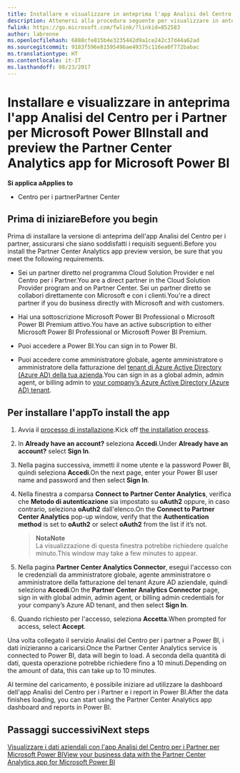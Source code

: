 ```yaml
---
title: Installare e visualizzare in anteprima l'app Analisi del Centro per i Partner per Microsoft Power BI | Centro per i partner
description: Attenersi alla procedura seguente per visualizzare in anteprima l'app Analisi del Centro per i Partner per Power BI (per i partner diretti in CSP).
fwlink: https://go.microsoft.com/fwlink/?linkid=852583
author: labrenne
ms.openlocfilehash: 6888cfe815b4e3235442d9a1ce242c37d44a62ad
ms.sourcegitcommit: 9183f596e81595496ae49375c116ea0f772babac
ms.translationtype: HT
ms.contentlocale: it-IT
ms.lasthandoff: 08/23/2017
---
```

# <a name="install-and-preview-the-partner-center-analytics-app-for-microsoft-power-bi"></a><span data-ttu-id="d99db-103">Installare e visualizzare in anteprima l'app Analisi del Centro per i Partner per Microsoft Power BI</span><span class="sxs-lookup"><span data-stu-id="d99db-103">Install and preview the Partner Center Analytics app for Microsoft Power BI</span></span>

**<span data-ttu-id="d99db-104">Si applica a</span><span class="sxs-lookup"><span data-stu-id="d99db-104">Applies to</span></span>**

-   <span data-ttu-id="d99db-105">Centro per i partner</span><span class="sxs-lookup"><span data-stu-id="d99db-105">Partner Center</span></span>

## <a name="before-you-begin"></a><span data-ttu-id="d99db-106">Prima di iniziare</span><span class="sxs-lookup"><span data-stu-id="d99db-106">Before you begin</span></span>

<span data-ttu-id="d99db-107">Prima di installare la versione di anteprima dell'app Analisi del Centro per i partner, assicurarsi che siano soddisfatti i requisiti seguenti.</span><span class="sxs-lookup"><span data-stu-id="d99db-107">Before you install the Partner Center Analytics app preview version, be sure that you meet the following requirements.</span></span>

-   <span data-ttu-id="d99db-108">Sei un partner diretto nel programma Cloud Solution Provider e nel Centro per i Partner.</span><span class="sxs-lookup"><span data-stu-id="d99db-108">You are a direct partner in the Cloud Solution Provider program and on Partner Center.</span></span> <span data-ttu-id="d99db-109">Sei un partner diretto se collabori direttamente con Microsoft e con i clienti.</span><span class="sxs-lookup"><span data-stu-id="d99db-109">You're a direct partner if you do business directly with Microsoft and with customers.</span></span>

-   <span data-ttu-id="d99db-110">Hai una sottoscrizione Microsoft Power BI Professional o Microsoft Power BI Premium attivo.</span><span class="sxs-lookup"><span data-stu-id="d99db-110">You have an active subscription to either Microsoft Power BI Professional or Microsoft Power BI Premium.</span></span>

-   <span data-ttu-id="d99db-111">Puoi accedere a Power BI.</span><span class="sxs-lookup"><span data-stu-id="d99db-111">You can sign in to Power BI.</span></span>

-   <span data-ttu-id="d99db-112">Puoi accedere come amministratore globale, agente amministratore o amministratore della fatturazione del [tenant di Azure Active Directory (Azure AD) della tua azienda](azure-active-directory-tenants-and-partner-center.md).</span><span class="sxs-lookup"><span data-stu-id="d99db-112">You can sign in as a global admin, admin agent, or billing admin to [your company’s Azure Active Directory (Azure AD) tenant](azure-active-directory-tenants-and-partner-center.md).</span></span>

## <a name="to-install-the-app"></a><span data-ttu-id="d99db-113">Per installare l'app</span><span class="sxs-lookup"><span data-stu-id="d99db-113">To install the app</span></span>

1. <span data-ttu-id="d99db-114">Avvia il [processo di installazione](https://app.powerbi.com/getdata/services/partneranalytics?cpcode=PartnerCenterAnalytics&getDataForceConnect=true&alwaysPromptForContentProviderCreds=true).</span><span class="sxs-lookup"><span data-stu-id="d99db-114">Kick off [the installation process](https://app.powerbi.com/getdata/services/partneranalytics?cpcode=PartnerCenterAnalytics&getDataForceConnect=true&alwaysPromptForContentProviderCreds=true).</span></span>

2. <span data-ttu-id="d99db-115">In **Already have an account?** seleziona **Accedi**.</span><span class="sxs-lookup"><span data-stu-id="d99db-115">Under **Already have an account?** select **Sign In**.</span></span> 

3.  <span data-ttu-id="d99db-116">Nella pagina successiva, immetti il nome utente e la password Power BI, quindi seleziona **Accedi**.</span><span class="sxs-lookup"><span data-stu-id="d99db-116">On the next page, enter your Power BI user name and password and then select **Sign In**.</span></span> 

4.  <span data-ttu-id="d99db-117">Nella finestra a comparsa **Connect to Partner Center Analytics**, verifica che **Metodo di autenticazione** sia impostato su **oAuth2** oppure, in caso contrario, seleziona **oAuth2** dall'elenco.</span><span class="sxs-lookup"><span data-stu-id="d99db-117">On the **Connect to Partner Center Analytics** pop-up window, verify that the **Authentication method** is set to **oAuth2** or select **oAuth2** from the list if it’s not.</span></span> 

    >**<span data-ttu-id="d99db-118">Nota</span><span class="sxs-lookup"><span data-stu-id="d99db-118">Note</span></span>**<br> <span data-ttu-id="d99db-119">La visualizzazione di questa finestra potrebbe richiedere qualche minuto.</span><span class="sxs-lookup"><span data-stu-id="d99db-119">This window may take a few minutes to appear.</span></span>

5.  <span data-ttu-id="d99db-120">Nella pagina **Partner Center Analytics Connector**, esegui l'accesso con le credenziali da amministratore globale, agente amministratore o amministratore della fatturazione del tenant Azure AD aziendale, quindi seleziona **Accedi**.</span><span class="sxs-lookup"><span data-stu-id="d99db-120">On the **Partner Center Analytics Connector** page, sign in with global admin, admin agent, or billing admin credentials for your company’s Azure AD tenant, and then select **Sign In**.</span></span>
 
6.  <span data-ttu-id="d99db-121">Quando richiesto per l'accesso, seleziona **Accetta**.</span><span class="sxs-lookup"><span data-stu-id="d99db-121">When prompted for access, select **Accept**.</span></span> 

<span data-ttu-id="d99db-122">Una volta collegato il servizio Analisi del Centro per i partner a Power BI, i dati inizieranno a caricarsi.</span><span class="sxs-lookup"><span data-stu-id="d99db-122">Once the Partner Center Analytics service is connected to Power BI, data will begin to load.</span></span> <span data-ttu-id="d99db-123">A seconda della quantità di dati, questa operazione potrebbe richiedere fino a 10 minuti.</span><span class="sxs-lookup"><span data-stu-id="d99db-123">Depending on the amount of data, this can take up to 10 minutes.</span></span> 

<span data-ttu-id="d99db-124">Al termine del caricamento, è possibile iniziare ad utilizzare la dashboard dell'app Analisi del Centro per i Partner e i report in Power BI.</span><span class="sxs-lookup"><span data-stu-id="d99db-124">After the data finishes loading, you can start using the Partner Center Analytics app dashboard and reports in Power BI.</span></span>

## <a name="next-steps"></a><span data-ttu-id="d99db-125">Passaggi successivi</span><span class="sxs-lookup"><span data-stu-id="d99db-125">Next steps</span></span>

[<span data-ttu-id="d99db-126">Visualizzare i dati aziendali con l'app Analisi del Centro per i Partner per Microsoft Power BI</span><span class="sxs-lookup"><span data-stu-id="d99db-126">View your business data with the Partner Center Analytics app for Microsoft Power BI</span></span>](power-bi-app-for-direct-partners-use.md)
